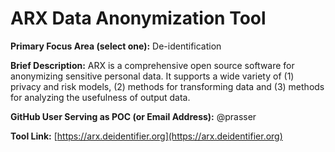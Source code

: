 # ARX Data Anonymization Tool

**Primary Focus Area (select one):** De-identification

**Brief Description:** ARX is a comprehensive open source software for anonymizing sensitive personal data. It supports a wide variety of (1) privacy and risk models, (2) methods for transforming data and (3) methods for analyzing the usefulness of output data.

**GitHub User Serving as POC (or Email Address):** @prasser

**Tool Link:** [https://arx.deidentifier.org](https://arx.deidentifier.org)
